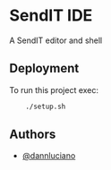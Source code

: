 # SendIT IDE

A SendIT editor and shell


## Deployment

To run this project exec:

```bash
    ./setup.sh
```

## Authors

- [@dannluciano](https://www.github.com/dannluciano)